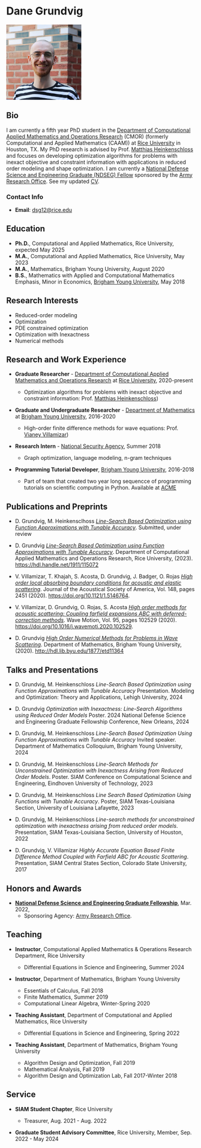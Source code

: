 # Dane Grundvig 
<img align="center" width="200" height="200" src="headshot.webp">

## Bio
I am currently a fifth year PhD student in the
[Department of Computational Applied Mathematics and Operations Research](https://cmor.rice.edu/) (CMOR)
(formerly Computational and Applied Mathematics (CAAM)) at 
[Rice University](https://www.rice.edu/) in Houston, TX. 
My PhD research is advised by Prof. [Matthias Heinkenschloss](https://www.caam.rice.edu/~heinken/)
and focuses on developing optimization algorithms for problems with inexact objective and constraint information with applications in reduced order modeling and shape optimization.
I am currently a [National Defense Science and Engineering Graduate (NDSEG) Fellow](https://ndseg.org/)
sponsored by the [Army Research Office](https://arl.devcom.army.mil/who-we-are/aro/). 
See my updated [CV](cv.pdf).

### Contact Info 
- **Email**: dsg12@rice.edu

## Education 
- **Ph.D.**, Computational and Applied Mathematics, Rice University, expected May 2025 
- **M.A.**, Computational and Applied Mathematics, Rice University, May 2023
- **M.A.**, Mathematics, Brigham Young University, August 2020
- **B.S.**, Mathematics with Applied and Computational Mathematics Emphasis, Minor in Economics, [Brigham Young University](https://acme.byu.edu/), May 2018

## Research Interests
- Reduced-order modeling
- Optimization
- PDE constrained optimization
- Optimization with Inexactness
- Numerical methods

## Research and Work Experience
- **Graduate Researcher** - [Department of Computational Applied Mathematics and Operations Research](https://cmor.rice.edu/) at [Rice University](https://www.rice.edu/), 2020-present
  - Optimization algorithms for problems with inexact objective and constraint information: Prof. [Matthias Heinkenschloss](https://www.caam.rice.edu/~heinken/))

- **Graduate and Undergraduate Researcher** - [Department of Mathematics](https://math.byu.edu/) at [Brigham Young University](https://www.byu.edu/), 2016-2020
  - High-order finite difference methods for wave equations: Prof. [Vianey Villamizar](https://mathdept.byu.edu/~vianey/))
    
- **Research Intern** - [National Security Agency](microsoft.com/en-us/), Summer 2018
  - Graph optimization, language modeling, n-gram techniques

- **Programming Tutorial Developer**, [Brigham Young University](https://acme.byu.edu/), 2016-2018
  - Part of team that created two year long sequencce of programming tutorials on scientific computing in Python. Available at [ACME](https://foundations-of-applied-mathematics.github.io)
    
## Publications and Preprints
- D. Grundvig, M. Heinkensclhoss [_Line-Search Based Optimization using Function Approximations with Tunable Accuracy_](https://hdl.handle.net/1911/115072). Submitted, under review

- D. Grundvig [_Line-Search Based Optimization using Function Approximations with Tunable Accuracy_](https://hdl.handle.net/1911/115072). Department of Computational Applied Mathematics and Operations Research, Rice University, (2023). https://hdl.handle.net/1911/115072

- V. Villamizar, T. Khajah, S. Acosta, D. Grundvig, J. Badger, O. Rojas [_High order local absorbing boundary conditions for acoustic and elastic scattering_](https://doi.org/10.1121/1.5146764). Journal of the Acoustical Society of America, Vol. 148, pages 2451 (2020). https://doi.org/10.1121/1.5146764.
  
- V. Villamizar, D. Grundvig, O. Rojas, S. Acosta [_High order methods for acoustic scattering: Coupling farfield expansions ABC with deferred-correction methods_](https://doi.org/10.1016/j.wavemoti.2020.102529). Wave Motion, Vol. 95, pages 102529 (2020). https://doi.org/10.1016/j.wavemoti.2020.102529.

- D. Grundvig [_High Order Numerical Methods for Problems in Wave Scattering_](http://hdl.lib.byu.edu/1877/etd11364). Department of Mathematics, Brigham Young University, (2020). http://hdl.lib.byu.edu/1877/etd11364

## Talks and Presentations
- D. Grundvig, M. Heinkenschloss _Line-Search Based Optimization using Function Approximations with Tunable Accuracy_ Presentation. Modeling and Optimization: Theory and Applications, Lehigh University, 2024

- D. Grundvig _Optimization with Inexactness: Line-Search Algorithms using Reduced Order Models_ Poster. 2024 National Defense Science and Engineering Graduate Fellowship Conference, New Orleans, 2024
  
- D. Grundvig, M. Heinkenschloss _Line-Search Based Optimization Using Function Approximations with Tunable Accuracy_ Invited speaker. Department of Mathematics Colloquium, Brigham Young University, 2024
  
- D. Grundvig, M. Heinkenschloss _Line-Search Methods for Unconstrained Optimization with Inexactness Arising from Reduced Order Models_. Poster. SIAM Conference on Computational Science and Engineering, Eindhoven University of Technology, 2023

- D. Grundvig, M. Heinkenschloss _Line Search Based Optimization Using Functions with Tunable Accuracy_. Poster, SIAM Texas-Louisiana Section, University of Louisiana Lafayette, 2023
  
- D. Grundvig, M. Heinkenschloss _Line-search methods for unconstrained optimization with inexactness arising from reduced order models_. Presentation, SIAM Texas-Louisiana Section, University of Houston, 2022
  
- D. Grundvig, V. Villamizar _Highly Accurate Equation Based Finite Difference Method Coupled with Farfield ABC for Acoustic Scattering_. Presentation, SIAM Central States Section, Colorado State University, 2017


## Honors and Awards
- [**National Defense Science and Engineering Graduate Fellowship**](https://ndseg.org/), Mar. 2022,
  - Sponsoring Agency: [Army Research Office](https://arl.devcom.army.mil/who-we-are/aro/).
  
## Teaching
- **Instructor**, Computational Applied Mathematics & Operations Research Department, Rice University
    - Differential Equations in Science and Engineering, Summer 2024
      
- **Instructor**, Department of Mathematics, Brigham Young University
    - Essentials of Calculus, Fall 2018
    - Finite Mathematics, Summer 2019
    - Computational Linear Algebra, Winter-Spring 2020

- **Teaching Assistant**, Department of Computational and Applied Mathematics, Rice University
    - Differential Equations in Science and Engineering, Spring 2022

- **Teaching Assistant**, Department of Mathematics, Brigham Young University
    - Algorithm Design and Optimization, Fall 2019
    - Mathematical Analysis, Fall 2019
    - Algorithm Design and Optimization Lab, Fall 2017-Winter 2018

## Service
- **SIAM Student Chapter**, Rice University
  - Treasurer, Aug. 2021 - Aug. 2022

- **Graduate Student Advisory Committee**, Rice University, Member, Sep. 2022 - May 2024


